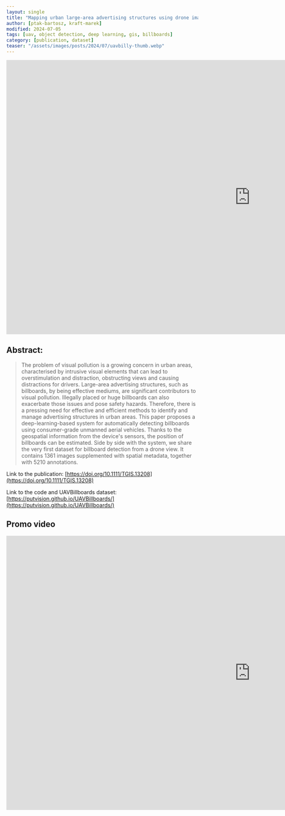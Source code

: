```yaml
---
layout: single
title: "Mapping urban large-area advertising structures using drone imagery and deep learning-based spatial data analysis"
author: [ptak-bartosz, kraft-marek]
modified: 2024-07-05
tags: [uav, object detection, deep learning, gis, billboards]
category: [publication, dataset]
teaser: "/assets/images/posts/2024/07/uavbilly-thumb.webp"
---
```


<iframe width="1280" height="720" src="https://www.youtube.com/embed/Q6tZfh7PukI" title="YouTube video player" frameborder="0" allow="accelerometer; autoplay; clipboard-write; encrypted-media; gyroscope; picture-in-picture" allowfullscreen></iframe>

## Abstract:

> The problem of visual pollution is a growing concern in urban areas, characterised by intrusive visual elements that can lead to overstimulation and distraction, obstructing views and causing distractions for drivers. Large-area advertising structures, such as billboards, by being effective mediums, are significant contributors to visual pollution. Illegally placed or huge billboards can also exacerbate those issues and pose safety hazards. Therefore, there is a pressing need for effective and efficient methods to identify and manage advertising structures in urban areas. This paper proposes a deep-learning-based system for automatically detecting billboards using consumer-grade unmanned aerial vehicles. Thanks to the geospatial information from the device's sensors, the position of billboards can be estimated. Side by side with the system, we share the very first dataset for billboard detection from a drone view. It contains 1361 images supplemented with spatial metadata, together with 5210 annotations.

Link to the publication: [https://doi.org/10.1111/TGIS.13208](https://doi.org/10.1111/TGIS.13208)

Link to the code and UAVBillboards dataset: [https://putvision.github.io/UAVBillboards/](https://putvision.github.io/UAVBillboards/)

## Promo video

<iframe width="1280" height="720" src="https://www.youtube.com/embed/bb1CdrZIdI4" title="YouTube video player" frameborder="0" allow="accelerometer; autoplay; clipboard-write; encrypted-media; gyroscope; picture-in-picture" allowfullscreen></iframe>
